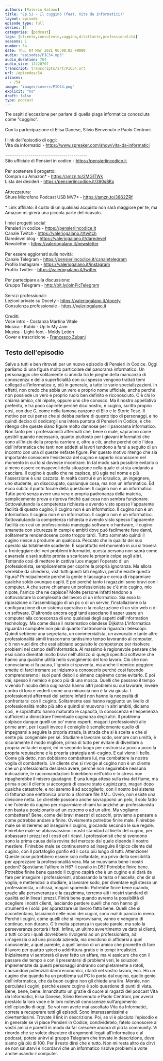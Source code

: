 ```yaml
---
authors: [Valerio Galano]
title: "Ep.53 - Il cuggino (feat. Vita da informatici)"
layout: episode
episode_type: full
series: []
categories: [podcast]
tags: [cliente,consulente,cuggino,dilettante,professionalità]
seasons: 1
number: 54
date: Thu, 04 Mar 2021 06:00:03 +0000
audio: "episodes/PIC54.mp3"
audio_duration: 764
audio_size: 12220707
transcript: transcripts/srt/PIC54.srt
url: /episodes/54
aliases: 
  - /54
image: "images/covers/PIC54.png"
explicit: "no"
draft: false
type: podcast
---
```

Tre ospiti d'eccezione per parlare di quella piaga informatica conosciuta come "cuggino".<br /><br />Con la partecipazione di Elisa Danese, Silvio Benvenuto e Paolo Centroni.<br /><br />I link dell'episodio di oggi: <br />Vita da informatici - <a href="https://www.spreaker.com/show/vita-da-informatici" rel="noopener">https://www.spreaker.com/show/vita-da-informatici</a> <br /><br />------------------------------------------<br />Sito ufficiale di Pensieri in codice - <a href="https://pensieriincodice.it" rel="noopener">https://pensieriincodice.it</a> <br /><br />Per sostenere il progetto:<br />Compra su Amazon* - <a href="https://amzn.to/2MGITWk" rel="noopener">https://amzn.to/2MGITWk</a>  <br />Lista dei desideri - <a href="https://pensieriincodice.it/360s8Kx" rel="noopener">https://pensieriincodice.it/360s8Kx</a> <br /><br />Attrezzatura:<br />Shure Microfono Podcast USB MV7* - <a href="https://amzn.to/3862ZRf" rel="noopener">https://amzn.to/3862ZRf</a>  <br /><br />* Link affiliato: il costo di un qualsiasi acquisto non sarà maggiore per te, ma Amazon mi girerà una piccola parte del ricavato. <br /><br />I miei progetti social:<br />Pensieri in codice - <a href="https://pensieriincodice.it" rel="noopener">https://pensieriincodice.it</a> <br />Canale Twitch - <a href="https://valeriogalano.it/twitch" rel="noopener">https://valeriogalano.it/twitch</a> <br />Daredevel blog - <a href="https://valeriogalano.it/daredevel" rel="noopener">https://valeriogalano.it/daredevel</a> <br />Newsletter - <a href="https://valeriogalano.it/newsletter" rel="noopener">https://valeriogalano.it/newsletter</a> <br /><br />Per essere aggiornati sulle novità:<br />Canale Telegram - <a href="https://pensieriincodice.it/canaletelegram" rel="noopener">https://pensieriincodice.it/canaletelegram</a> <br />Profilo Instagram - <a href="https://valeriogalano.it/instagram" rel="noopener">https://valeriogalano.it/instagram</a> <br />Profilo Twitter - <a href="https://valeriogalano.it/twitter" rel="noopener">https://valeriogalano.it/twitter</a> <br /><br />Per partecipare alla discussione:<br />Gruppo Telegram - <a href="http://bit.ly/joinPicTelegram" rel="noopener">http://bit.ly/joinPicTelegram</a> <br /><br />Servizi professionali:<br />Lezioni private su Docety - <a href="https://valeriogalano.it/docety" rel="noopener">https://valeriogalano.it/docety</a> <br />Consulenza professionale - <a href="https://valeriogalano.it" rel="noopener">https://valeriogalano.it</a> <br /><br />Crediti:<br />Voce intro - Costanza Martina Vitale<br />Musica - Kubbi - Up In My Jam<br />Musica - Light-foot - Moldy Lotion<br />Cover e trascrizione - <a href="https://it.linkedin.com/in/francesco-zubani-5957081a6" rel="noopener">Francesco Zubani</a>

<!-- more -->

## Testo dell'episodio

Salve a tutti e ben ritrovati per un nuovo episodio di Pensieri in Codice.
Oggi parliamo di una figura molto particolare del panorama informatico.
Un personaggio che solitamente si annida tra le pieghe della mancanza di conoscenza
e della superficialità con cui spesso vengono trattati temi collegati all'informatica
e, più in generale, a tutte le varie specializzazioni.
In effetti, non credo che abbia un vero e proprio nome ufficiale,
anche perché non possiede un vero e proprio ruolo ben definito e riconosciuto.
C'è chi lo chiama amico, chi nipote,
oppure uno che conosco.
Ma il nostro appellativo preferito, e tra poco capirete perché dico nostro,
è cugino, scritto proprio così, con due G, come nella famosa canzone di Elio e le Storie Tese.
Il motivo per cui penso che si debba parlare di questo tipo di personaggi,
e ho quindi deciso di dedicargli una intera puntata di Pensieri in Codice,
è che ritengo che queste siano figure molto dannose per il panorama informatico.
Non tanto per i professionisti affermati che, bene o male,
sapranno come gestirli quando necessario,
quanto piuttosto per i giovani informatici che sono all'inizio della propria carriera
e, oltre a ciò, anche perché odio l'idea dell'informatica
che tanti non addetti ai lavori tendono a farsi a seguito di un incontro con una di queste nefaste figure.
Per questo motivo ritengo che sia importante conoscere l'esistenza del cugino
e saperlo riconoscere nel momento in cui lo si dovesse incontrare.
In tal modo sarà possibile evitarlo o almeno essere consapevoli della situazione nella quale ci si sta andando a cacciare.
Il cugino è quello che ne capisce, più ugia nel nome e più l'asserzione è una cazzata.
In realtà costrui è un idraulico, un ingegnere, uno studente, un disoccupato, qualunque cosa, ma non un informatico.
Ed ecco subito il punto focale della questione.
Il cugino non è un informatico.
Tutto però senza avere una vera e propria padronanza della materia,
semplicemente prova e riprova finché qualcosa non sembra funzionare.
Sottovalutando la competenza richiesta e avendo visto spesso l'apparente facilità di questo cugino,
il cugino non è un informatico.
Il cugino non è un informatico.
Il cugino non è un informatico.
Il cugino non è un informatico.
Sottovalutando la competenza richiesta e avendo visto spesso l'apparente facilità con cui un professionista maneggia software o hardware,
il cugino smanetta con sicurezza in campi e ambiti dove può facilmente fare danni, solitamente rendendosene conto troppo tardi.
Tutto sommato quindi il cugino riesce a produrre un qualcosa.
Peccato che la qualità del suo operato sia totalmente scadente.
E soprattutto nel momento in cui si troverà a fronteggiare dei veri problemi informatici,
questa persona non saprà come cavarsela e sarà subito pronta a scaricare le proprie colpe sugli altri.
Tentando così di mettere in cattiva luce magari l'operato di un professionista,
semplicemente per coprire la propria ignoranza.
Ma allora verrebbe da chiedersi, visti tutti questi lati negativi,
perché esiste questa figura?
Principalmente perché la gente è taccagna e cerca di risparmiare qualche soldo ovunque capiti.
E poi perché tanto i ragazzini sono bravi con i computer.
A che serve chiamare un professionista se c'è mio cugino, mio nipote, l'amico che ne capisce?
Molte persone infatti tendono a sottovalutare la complessità del lavoro di un informatico.
Sia esso la riparazione o l'assemblaggio di un pc o di un server,
l'installazione o la configurazione di un sistema operativo
o la realizzazione di un sito web o di un software.
D'altronde ancora oggi tanti associano il saper usare un computer
alla conoscenza di uno qualsiasi degli aspetti dell'information technology.
Ma come disse il matematico olandese Dijkstra
L'informatica riguarda i computer non più di quanto l'astronomia riguarda i telescopi.
Quindi sebbene una segretaria, un commercialista, un avvocato e tante altre professionalità simili
trascorrano tantissimo tempo lavorando al computer,
ciò non vuol dire che essi abbiano acquisito le competenze per risolvere problemi nel campo dell'informatica.
Al massimo è ragionevole pensare che essi siano diventati molto bravi
nell'utilizzo di quegli specifici software che hanno una qualche utilità nello svolgimento del loro lavoro.
Ciò che non conosciamo ci fa paura, l'ignoto ci spaventa,
ma anche il nemico peggiore smette di farci tremare se iniziamo a conoscerlo
perché così facendo comprenderemo i suoi punti deboli o almeno capiremo come evitarlo.
E poi dai, spesso il nemico è poco più di una mosca.
Quelli che passano il tempo vivendo l'incubo della cuginanza hanno altri problemi su cui lavorare,
inveire contro di loro e vederli come una minaccia non è la via giusta.
I professionisti affermati del settore infatti non hanno la necessità di confrontarsi con il cugino.
Solitamente essi hanno raggiunto un livello di professionalità molto più alto
e quindi si muovono in altri ambiti, diciamo così,
e soprattutto hanno maturato le capacità, la conoscenza e l'esperienza sufficienti
a dimostrare l'eventuale cuginanza degli altri.
Il problema colpisce dunque quelli un po' meno esperti, magari i professionisti alle prime armi,
per i quali invece il consiglio è semplicemente quello di impegnarsi a seguire la propria strada,
la strada che si è scelta e che si sente più congeniale per sé.
Studiare e lavorare sodo, sempre con umiltà, è sicuramente il modo migliore,
prima di tutto per evitare di diventare a propria volta dei cugini,
ed in secondo luogo per costruirsi a poco a poco la propria reputazione e la propria strategia anti-cugino.
E qui viene il bello. Come già detto, non dobbiamo combattere lui,
ma combattere la nostra voglia di combatterlo.
Un cliente che si rivolge al cugino non è un cliente che un professionista desidera avere,
perché non seguirebbe nessuna indicazione, le raccomandazioni finirebbero nell'oblio
e lo stress non ripagherebbe il misero guadagno.
È una lunga attesa sulla riva del fiume,
ma prima o poi il cliente si accorgerà di essere stato cuginizzato,
magari dopo qualche catastrofe, e noi saremo lì ad accoglierlo,
con il nostro bel sistema di fatturazione elettronica pronto a sfornare file XML.
Ovvio, non esiste una divisione netta.
Le clientele possono anche sovrapporsi un pelo,
il solo fatto che l'utente da cugino per risparmiare chiami lui anziché un professionista
non basta a posizionarlo ad un estremo o ad un altro.
Ma vogliamo combattere?
Bene, come dei bravi maestri di scacchi, proviamo a pensare a come potrebbe andare a finire.
Ovviamente potrebbe finire male.
Finirebbe male se inizieremo ad inseguire il cugino, giocando secondo le sue regole.
Finirebbe male se abbassassimo i nostri standard al livello del cugino,
per abbassare i prezzi ed i costi ed i ricavi.
I professionisti che si svendono sono la prima causa della rovina del mercato dal quale dipende il nostro mestiere.
Finirebbe male se continueremo ad inseguire il tipico cliente del cugino,
con il portafoglio gonfio ed il coso più lungo di tutti.
Attenzione! Queste cose potrebbero essere solo millantate,
ma privo della sensibilità per apprezzare la professionalità vera.
Ma se muoviamo bene i nostri pedoni?
Spostiamo l'alfiere in H6? Il cavallo in D5?
Potrebbe finire bene.
Potrebbe finire bene quando il cugino capirà che è un cugino
e si darà da fare per inseguire i professionisti,
abbassando la testa o l'ascella, che dir si voglia,
e mettendosi a studiare, a lavorare sodo,
per diventare egli stesso un professionista,
o chissà, magari sparendo.
Potrebbe finire bene quando, grazie alla perseveranza e la cazzimma,
terremo alti i nostri standard di qualità ed in linea i prezzi.
Finirà bene quando avremo la possibilità di scegliere i nostri clienti,
lasciando perdere quelli che non hanno gli strumenti e i soldi
per apprezzare un lavoro fatto bene.
Quelli che si accontentano, lasciamoli nelle mani dei cugini,
sono mal di pancia in meno.
Perché i cugini, come quelli che si improvvisano,
vanno e vengono di continuo, non durano.
C'è molta speranza in queste parole, ma solo la perseveranza porterà i fatti.
Infine, un ultimo avvertimento va dato ai clienti,
a tutti coloro i quali dovrebbero rivolgersi ad un professionista,
ad un'agenzia o ad una piccola azienda,
ma decidono di affidarsi a quel conoscente, a quel parente,
a quell'amico di un amico che promette di fare il lavoro
per quattro spicci o addirittura gratis e in tempi irrealistici.
Inizialmente vi sembrerà di aver fatto un affare,
ma vi assicuro che con il passare del tempo
e con il presentarsi di problemi veri,
le soluzioni implementate da questi personaggi andranno completamente a rotoli,
causandovi potenziali danni economici, ritardi nel vostro lavoro, ecc.
Ho un cugino che quando ha un problema sul PC
lo porta dal cugino, quello genio dell'informatica,
che da buon cugino non gli chiede una lira.
Morale, non perculate i cugini,
perché essere cugino è solo questione di punti di vista.
Bene, bene, bene.
Innanzitutto un grazie di cuore ai ragazzi del podcast Vita da Informatici,
Elisa Danese, Silvio Benvenuto e Paolo Centroni,
per averci prestato la loro voce e le loro notevoli conoscenze
sull'argomento dell'episodio di oggi.
Se voi non avete mai ascoltato Vita da Informatici,
correte a recuperare tutti gli episodi.
Sono interessantissimi e divertentissimi.
Trovate il link in descrizione.
Poi, se vi è piaciuto l'episodio
e in generale se vi piace Pensieri in Codice,
condividetelo, fatelo conoscere ai vostri amici e parenti
in modo da far crescere ancora di più la community.
Vi ricordo che se volete discutere
di argomenti legati all'informatica e al podcast,
potete unirvi al gruppo Telegram che trovate in descrizione,
dove siamo già più di 100.
Per il resto direi che è tutto.
Non mi resta altro da dirvi se non salutarvi
e ricordarvi che un informatico risolve problemi
a volte anche usando il computer.


